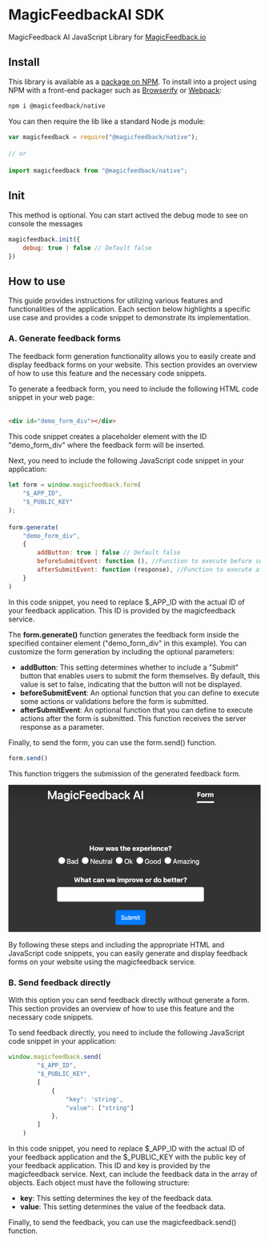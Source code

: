 # MagicFeedbackAI SDK

MagicFeedback AI JavaScript Library for [MagicFeedback.io](https://magicfeedback.io/)

## Install

This library is available as a [package on NPM](https://www.npmjs.com/package/@magicfeedback/native). To install into a
project using NPM with a front-end packager such as [Browserify](http://browserify.org/)
or [Webpack](https://webpack.github.io/):

```sh
npm i @magicfeedback/native
```

You can then require the lib like a standard Node.js module:

```js
var magicfeedback = require("@magicfeedback/native");

// or

import magicfeedback from "@magicfeedback/native";

```

## Init

This method is optional. You can start actived the debug mode to see on console the messages

```js
magicfeedback.init({
    debug: true | false // Default false
})

```

## How to use

This guide provides instructions for utilizing various features and functionalities of the application. Each section
below highlights a specific use case and provides a code snippet to demonstrate its implementation.

### A. Generate feedback forms

The feedback form generation functionality allows you to easily create and display feedback forms on your website. This
section provides an overview of how to use this feature and the necessary code snippets.

To generate a feedback form, you need to include the following HTML code snippet in your web page:

```html

<div id="demo_form_div"></div>
```

This code snippet creates a placeholder element with the ID "demo_form_div" where the feedback form will be inserted.

Next, you need to include the following JavaScript code snippet in your application:

```js
let form = window.magicfeedback.form(
    "$_APP_ID",
    "$_PUBLIC_KEY"
);

form.generate(
    "demo_form_div",
    {
        addButton: true | false // Default false
        beforeSubmitEvent: function (), //Function to execute before send the form
        afterSubmitEvent: function (response), //Function to execute after send the form with the response
    }
)
```

In this code snippet, you need to replace $_APP_ID with the actual ID of your feedback application. This ID is provided
by the magicfeedback service.

The **form.generate()** function generates the feedback form inside the specified container element ("demo_form_div" in
this example). You can customize the form generation by including the optional parameters:

* **addButton**: This setting determines whether to include a "Submit" button that enables users to submit the form
  themselves. By default, this value is set to false, indicating that the button will not be displayed.
* **beforeSubmitEvent**: An optional function that you can define to execute some actions or validations before the form
  is submitted.
* **afterSubmitEvent**: An optional function that you can define to execute actions after the form is submitted. This
  function receives the server response as a parameter.

Finally, to send the form, you can use the form.send() function.

```js
form.send()
```

This function triggers the submission of the generated feedback form.

![](./public/A_form.png)

By following these steps and including the appropriate HTML and JavaScript code snippets, you can easily generate and
display feedback forms on your website using the magicfeedback service.

### B. Send feedback directly
With this option you can send feedback directly without generate a form. 
This section provides an overview of how to use this feature and the necessary code snippets.

To send feedback directly, you need to include the following JavaScript code snippet in your application:

```js 
window.magicfeedback.send(
        "$_APP_ID",
        "$_PUBLIC_KEY",
        [
            {
                "key": 'string',
                "value": ["string"]
            },
        ]
    )
```

In this code snippet, you need to replace $_APP_ID with the actual ID of your feedback application and the $_PUBLIC_KEY with the public key of your feedback application. This ID and key is provided
by the magicfeedback service. Next, can include the feedback data in the array of objects. Each object must have the following structure:

* **key**: This setting determines the key of the feedback data.
* **value**: This setting determines the value of the feedback data.

Finally, to send the feedback, you can use the magicfeedback.send() function.
